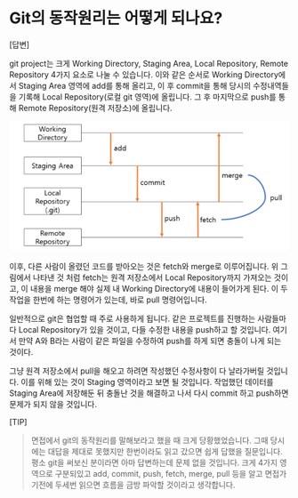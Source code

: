 # Git의 동작원리는 어떻게 되나요?

[답변]

git project는 크게 Working Directory, Staging Area, Local Repository, Remote Repository 4가지 요소로 나눌 수 있습니다. 이와 같은 순서로 Working Directory에서 Staging Area 영역에 add를 통해 올리고, 이 후 commit을 통해 당시의 수정내역들을 기록해 Local Repository(로컬 git 영역)에 올립니다. 그 후 마지막으로 push를 통해 Remote Repository(원격 저장소)에 올립니다.

![ex_screenshot](./img/git.png)

이후, 다른 사람이 올렸던 코드를 받아오는 것은 fetch와 merge로 이루어집니다.
위 그림에서 나타낸 것 처럼 fetch는 원격 저장소에서 Local Repository까지 가져오는 것이고, 이 내용을 merge 해야 실제 내 Working Directory에 내용이 들어가게 된다.
이 두 작업을 한번에 하는 명령어가 있는데, 바로 pull 명령어입니다.

일반적으로 git은 협업할 때 주로 사용하게 됩니다.
같은 프로젝트를 진행하는 사람들마다 Local Repository가 있을 것이고, 다들 수정한 내용을 push하고 할 것입니다. 여기서 만약 A와 B라는 사람이 같은 파일을 수정하여 push를 하게 되면 충돌이 나게 되는 것이다.

그냥 원격 저장소에서 pull을 해오고 하려면 작성했던 수정사항이 다 날라가버릴 것입니다.
이를 위해 있는 것이 Staging 영역이라고 보면 될 것입니다.
작업했던 데이터를 Staging Area에 저장해둔 뒤 충돌난 것을 해결하고 나서 다시 commit 하고 push하면 문제가 되지 않을 것입니다.

[TIP]

> 면접에서 git의 동작원리를 말해보라고 했을 때 크게 당황했었습니다. 그때 당시에는 대답을 제대로 못했지만 한번이라도 읽고 갔으면 쉽게 답했을 질문입니다. 평소 git을 써보신 분이라면 아마 답변하는데 문제 없을 것입니다. 크게 4가지 영역으로 구분되있고 add, commit, push, fetch, merge, pull 등을 알고 면접가기전에 두세번 읽으면 흐름을 금방 파악할 것이라고 생각합니다.
